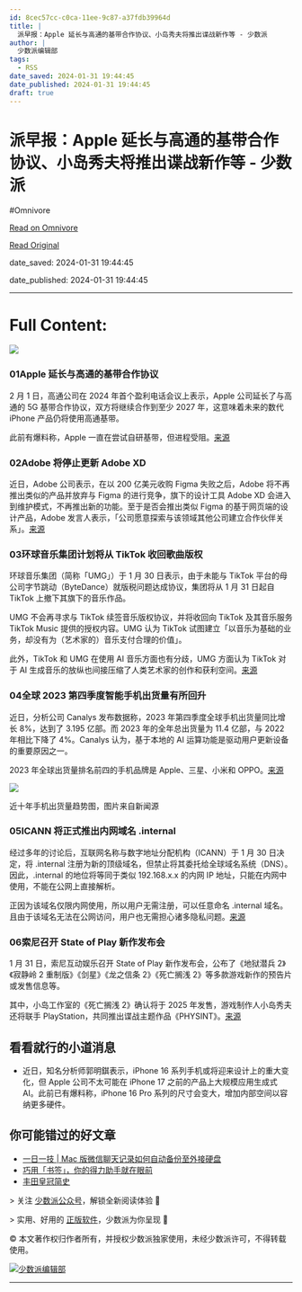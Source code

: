 ```yaml
---
id: 8cec57cc-c0ca-11ee-9c87-a37fdb39964d
title: |
  派早报：Apple 延长与高通的基带合作协议、小岛秀夫将推出谍战新作等 - 少数派
author: |
  少数派编辑部
tags:
  - RSS
date_saved: 2024-01-31 19:44:45
date_published: 2024-01-31 19:44:45
draft: true
---
```


# 派早报：Apple 延长与高通的基带合作协议、小岛秀夫将推出谍战新作等 - 少数派
#Omnivore

[Read on Omnivore](https://omnivore.app/me/apple-18d63571327)

[Read Original](https://sspai.com/post/86222)

date_saved: 2024-01-31 19:44:45

date_published: 2024-01-31 19:44:45

--- 

# Full Content: 

![](https://proxy-prod.omnivore-image-cache.app/0x0,soBng8jzSavfcwjOWGtVUXKnycizivy1ogpZQv6ymVTw/https://cdn.sspai.com/01/02/2024/article/f97db96e-fd09-53f1-4b7b-45fd3f119612.jpg?imageMogr2/auto-orient/quality/95/thumbnail/!456x456r/gravity/Center/crop/456x456/interlace/1)

### 01Apple 延长与高通的基带合作协议

2 月 1 日，高通公司在 2024 年首个盈利电话会议上表示，Apple 公司延长了与高通的 5G 基带合作协议，双方将继续合作到至少 2027 年，这意味着未来的数代 iPhone 产品仍将使用高通基带。

此前有爆料称，Apple 一直在尝试自研基带，但进程受阻。[来源](https://sspai.com/link?target=https%3A%2F%2Fwww.macrumors.com%2F2024%2F01%2F31%2Fapple-extends-qualcomm-modem-licensing-deal%2F)

### 02Adobe 将停止更新 Adobe XD

近日，Adobe 公司表示，在以 200 亿美元收购 Figma 失败之后，Adobe 将不再推出类似的产品并放弃与 Figma 的进行竞争，旗下的设计工具 Adobe XD 会进入到维护模式，不再推出新的功能。至于是否会推出类似 Figma 的基于网页端的设计产品，Adobe 发言人表示，「公司愿意探索与该领域其他公司建立合作伙伴关系」。[来源](https://sspai.com/link?target=https%3A%2F%2Fwww.bloomberg.com%2Fnews%2Farticles%2F2024-01-30%2Fadobe-gives-up-on-xd-after-figma-deal-collapse%3FleadSource%3Duverify%2520wall)

### 03环球音乐集团计划将从 TikTok 收回歌曲版权

环球音乐集团（简称「UMG」）于 1 月 30 日表示，由于未能与 TikTok 平台的母公司字节跳动（ByteDance）就版税问题达成协议，集团将从 1 月 31 日起自 TikTok 上撤下其旗下的音乐作品。

UMG 不会再寻求与 TikTok 续签音乐版权协议，并将收回向 TikTok 及其音乐服务 TikTok Music 提供的授权内容。UMG 认为 TikTok 试图建立「以音乐为基础的业务，却没有为（艺术家的）音乐支付合理的价值」。

此外，TikTok 和 UMG 在使用 AI 音乐方面也有分歧，UMG 方面认为 TikTok 对于 AI 生成音乐的放纵也间接压缩了人类艺术家的创作和获利空间。[来源](https://sspai.com/link?target=https%3A%2F%2Fvariety.com%2F2024%2Fdigital%2Fnews%2Funiversal-music-group-pulling-songs-tiktok-licensing-deal-1235892437%2F)

### 04全球 2023 第四季度智能手机出货量有所回升

近日，分析公司 Canalys 发布数据称，2023 年第四季度全球手机出货量同比增长 8%，达到了 3.195 亿部。而 2023 年的全年总出货量为 11.4 亿部，与 2022 年相比下降了 4%。Canalys 认为，基于本地的 AI 运算功能是驱动用户更新设备的重要原因之一。

2023 年全球出货量排名前四的手机品牌是 Apple、三星、小米和 OPPO。[来源](https://sspai.com/link?target=https%3A%2F%2Fwww.neowin.net%2Fnews%2Fsmartphone-market-shows-signs-of-recovery-in-q4-2023%2F)

![](https://proxy-prod.omnivore-image-cache.app/0x0,s6_AcoJU1fDlnQQMK8n04Yp0EMfWO2EYIE-y6-lMBNh0/https://cdn.sspai.com/2024/02/01/article/e2e1018b060b27c75592a420de6f150f?imageView2/2/w/1120/q/90/interlace/1/ignore-error/1)

近十年手机出货量趋势图，图片来自新闻源

### 05ICANN 将正式推出内网域名 .internal

经过多年的讨论后，互联网名称与数字地址分配机构（ICANN）于 1 月 30 日决定，将 .internal 注册为新的顶级域名，但禁止将其委托给全球域名系统（DNS）。因此，.internal 的地位将等同于类似 192.168.x.x 的内网 IP 地址，只能在内网中使用，不能在公网上直接解析。

正因为该域名仅限内网使用，所以用户无需注册，可以任意命名 .internal 域名。且由于该域名无法在公网访问，用户也无需担心诸多隐私问题。[来源](https://sspai.com/link?target=https%3A%2F%2Fwww.theregister.com%2F2024%2F01%2F29%2Ficann%5Finternal%5Ftld%2F)

### 06索尼召开 State of Play 新作发布会

1 月 31 日，索尼互动娱乐召开 State of Play 新作发布会，公布了《地狱潜兵 2》《寂静岭 2 重制版》《剑星》《龙之信条 2》《死亡搁浅 2》等多款游戏新作的预告片或发售信息等。

其中，小岛工作室的《死亡搁浅 2》确认将于 2025 年发售，游戏制作人小岛秀夫还将联手 PlayStation，共同推出谍战主题作品《PHYSINT》。[来源](https://www.gcores.com/articles/177065)

## 看看就行的小道消息

* 近日，知名分析师郭明錤表示，iPhone 16 系列手机或将迎来设计上的重大变化，但 Apple 公司不太可能在 iPhone 17 之前的产品上大规模应用生成式 AI。此前已有爆料称，iPhone 16 Pro 系列的尺寸会变大，增加内部空间以容纳更多硬件。

## 你可能错过的好文章

* [一日一技 | Mac 版微信聊天记录如何自动备份至外接硬盘](https://sspai.com/post/86175)
* [巧用「书签」，你的得力助手就在眼前](https://sspai.com/post/85996)
* [丰田皇冠简史](https://sspai.com/post/82267)

\> 关注 [少数派公众号](https://sspai.com/s/J71e)，解锁全新阅读体验 📰

\> 实用、好用的 [正版软件](https://sspai.com/mall)，少数派为你呈现 🚀

© 本文著作权归作者所有，并授权少数派独家使用，未经少数派许可，不得转载使用。

[![少数派编辑部](https://proxy-prod.omnivore-image-cache.app/0x0,sV6aAoFQnNwOyMN71Db5E-0pEHa0VchzwYBgmlo17Zos/https://cdn.sspai.com/article/620926da-cd5f-5853-7961-de06067f507f.jpeg?imageMogr2/auto-orient/quality/95/thumbnail/!84x84r/gravity/Center/crop/84x84/interlace/1)](https://sspai.com/u/ee0vj778/updates)

---

